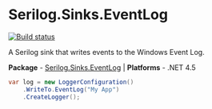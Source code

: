 # Serilog.Sinks.EventLog

[![Build status](https://ci.appveyor.com/api/projects/status/j1iodeatf9ykrluf/branch/master?svg=true)](https://ci.appveyor.com/project/serilog/serilog-sinks-eventlog/branch/master)

A Serilog sink that writes events to the Windows Event Log.

**Package** - [Serilog.Sinks.EventLog](http://nuget.org/packages/serilog.sinks.eventlog)
| **Platforms** - .NET 4.5

```csharp
var log = new LoggerConfiguration()
    .WriteTo.EventLog("My App")
    .CreateLogger();
```
